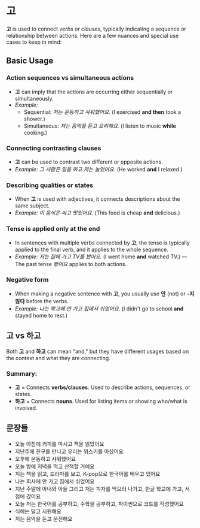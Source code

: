 
# 고

  **고** is used to connect _verbs or clauses_, typically indicating a
  sequence or relationship between actions. Here are a few nuances and
  special use cases to keep in mind:

## Basic Usage 

### Action sequences vs simultaneous actions

  - **고** can imply that the actions are occurring either sequentially
    or simultaneously.
  - _Example:_
    - Sequential: *저는 운동하고 샤워했어요.* (I exercised **and then** 
      took a shower.)
    - Simultaneous: *저는 음악을 듣고 요리해요.* (I listen to music 
      **while** cooking.)

### Connecting contrasting clauses
  
  - **고** can be used to contrast two different or opposite actions.
  - _Example:_ *그 사람은 일을 하고 저는 놀았어요.* (He worked **and** 
    I relaxed.)

### Describing qualities or states

  - When **고** is used with adjectives, it connects descriptions about 
    the same subject.
  - _Example:_ *이 음식은 싸고 맛있어요.* (This food is cheap **and** 
    delicious.)

### Tense is applied only at the end

 - In sentences with multiple verbs connected by **고**, the tense is 
   typically applied to the final verb, and it applies to the whole 
   sequence.
  - _Example_: *저는 집에 가고 TV를 봤어요.* (I went home **and** 
    watched TV.) — The past tense *봤어요* applies to both actions.

### Negative form

  - When making a negative sentence with **고**, you usually use **안** 
    (not) or **-지 않다** before the verbs.
  - _Example:_ *나는 학교에 안 가고 집에서 쉬었어요.* (I didn't go to 
    school **and** stayed home to rest.)


## **고** vs **하고** 
  
  Both **고** and **하고** can mean "and," but they have different
  usages based on the context and what they are connecting.

### Summary:
- **고** = Connects **verbs/clauses**. Used to describe actions, 
  sequences, or states.
- **하고** = Connects **nouns**. Used for listing items or showing
  who/what is involved.


## 문장들

  - 오늘 아침에 커피를 마시고 책을 읽었어요
  - 지난주에 친구를 만나고 우리는 위스키를 마셨어요
  - 오후에 운동하고 샤워했어요
  - 오늘 밤에 저녁을 먹고 산책할 거예요
  - 저는 책을 읽고, 드라마를 보고, K-pop으로 한국어를 배우고 있어요
  - 나는 회사에 안 가고 집에서 쉬었어요
  - 지난 주말에 아내와 아들 그리고 저는 피자를 먹으러 나가고, 한글 
    학교에 가고, 서점에 갔어요
  - 오늘 저는 한국어를 공부하고, 수학을 공부하고, 파이썬으로 코드를 
    작성했어요
  - 식혜는 달고 시원해요
  - 저는 음악을 듣고 운전해요
